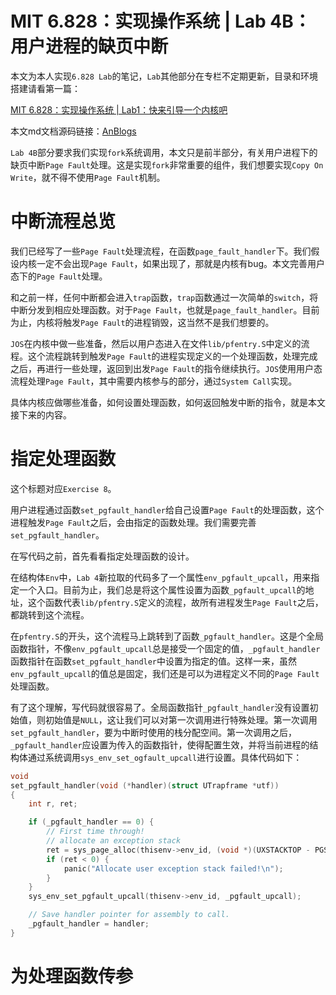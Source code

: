 # MIT 6.828：实现操作系统 | Lab 4B：用户进程的缺页中断

本文为本人实现`6.828 Lab`的笔记，`Lab`其他部分在专栏不定期更新，目录和环境搭建请看第一篇：

[MIT 6.828：实现操作系统 | Lab1：快来引导一个内核吧](https://zhuanlan.zhihu.com/p/166413604)

本文md文档源码链接：[AnBlogs](https://github.com/Anarion-zuo/AnBlogs/blob/master/6.828/lab4B-page-fault.md)

`Lab 4B`部分要求我们实现`fork`系统调用，本文只是前半部分，有关用户进程下的缺页中断`Page Fault`处理。这是实现`fork`非常重要的组件，我们想要实现`Copy On Write`，就不得不使用`Page Fault`机制。

# 中断流程总览

我们已经写了一些`Page Fault`处理流程，在函数`page_fault_handler`下。我们假设内核一定不会出现`Page Fault`，如果出现了，那就是内核有bug。本文完善用户态下的`Page Fault`处理。

和之前一样，任何中断都会进入`trap`函数，`trap`函数通过一次简单的`switch`，将中断分发到相应处理函数。对于`Page Fault`，也就是`page_fault_handler`。目前为止，内核将触发`Page Fault`的进程销毁，这当然不是我们想要的。

`JOS`在内核中做一些准备，然后以用户态进入在文件`lib/pfentry.S`中定义的流程。这个流程跳转到触发`Page Fault`的进程实现定义的一个处理函数，处理完成之后，再进行一些处理，返回到出发`Page Fault`的指令继续执行。`JOS`使用用户态流程处理`Page Fault`，其中需要内核参与的部分，通过`System Call`实现。

具体内核应做哪些准备，如何设置处理函数，如何返回触发中断的指令，就是本文接下来的内容。

# 指定处理函数

这个标题对应`Exercise 8`。

用户进程通过函数`set_pgfault_handler`给自己设置`Page Fault`的处理函数，这个进程触发`Page Fault`之后，会由指定的函数处理。我们需要完善`set_pgfault_handler`。

在写代码之前，首先看看指定处理函数的设计。

在结构体`Env`中，`Lab 4`新拉取的代码多了一个属性`env_pgfault_upcall`，用来指定一个入口。目前为止，我们总是将这个属性设置为函数`_pgfault_upcall`的地址，这个函数代表`lib/pfentry.S`定义的流程，故所有进程发生`Page Fault`之后，都跳转到这个流程。

在`pfentry.S`的开头，这个流程马上跳转到了函数`_pgfault_handler`。这是个全局函数指针，不像`env_pgfault_upcall`总是接受一个固定的值，`_pgfault_handler`函数指针在函数`set_pgfault_handler`中设置为指定的值。这样一来，虽然`env_pgfault_upcall`的值总是固定，我们还是可以为进程定义不同的`Page Fault`处理函数。

有了这个理解，写代码就很容易了。全局函数指针`_pgfault_handler`没有设置初始值，则初始值是`NULL`，这让我们可以对第一次调用进行特殊处理。第一次调用`set_pgfault_handler`，要为中断时使用的栈分配空间。第一次调用之后，`_pgfault_handler`应设置为传入的函数指针，使得配置生效，并将当前进程的结构体通过系统调用`sys_env_set_ogfault_upcall`进行设置。具体代码如下：

```c
void
set_pgfault_handler(void (*handler)(struct UTrapframe *utf))
{
	int r, ret;

	if (_pgfault_handler == 0) {
		// First time through!
		// allocate an exception stack
        ret = sys_page_alloc(thisenv->env_id, (void *)(UXSTACKTOP - PGSIZE), PTE_U | PTE_W);
        if (ret < 0) {
            panic("Allocate user exception stack failed!\n");
        }
    }
    sys_env_set_pgfault_upcall(thisenv->env_id, _pgfault_upcall);

	// Save handler pointer for assembly to call.
	_pgfault_handler = handler;
}
```

# 为处理函数传参

